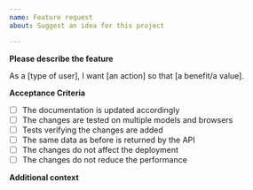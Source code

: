 ```yaml
---
name: Feature request
about: Suggest an idea for this project

---
```


**Please describe the feature**
<!-- Please fill in the brackets -->
As a [type of user], I want [an action] so that [a benefit/a value].

**Acceptance Criteria**
<!-- What should be done for the issue to be considered completed. Add checklist item(s) and remove examples not applicable -->
- [ ] The documentation is updated accordingly
- [ ] The changes are tested on multiple models and browsers
- [ ] Tests verifying the changes are added
- [ ] The same data as before is returned by the API
- [ ] The changes do not affect the deployment
- [ ] The changes do not reduce the performance

**Additional context**
<!-- Add any other context or screenshots about the feature request here -->
